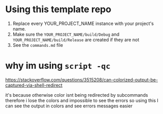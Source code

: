 # Using this template repo
1. Replace every YOUR_PROJECT_NAME instance with your project's name.
2. Make sure the `YOUR_PROJECT_NAME/build/Debug` and `YOUR_PROJECT_NAME/build/Release` are created if they are not
3. See the `commands.md` file

# why im using `script -qc`
https://stackoverflow.com/questions/3515208/can-colorized-output-be-captured-via-shell-redirect

it's because otherwise color isnt being redirected by subcommands therefore i lose the colors and impossible to see the errors so using this I can see the output in colors and see errors messages easier
